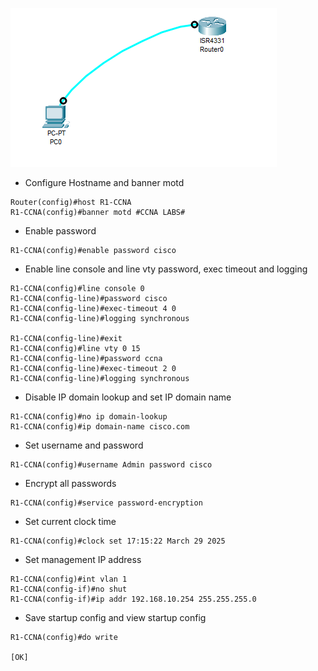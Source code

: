 ![Router config via console](https://github.com/cyb3rv1k1ng/CCNA-LABS/blob/main/Switch%20and%20Router%20configurations/Router%20config%20via%20console.png)

- Configure Hostname and banner motd
```
Router(config)#host R1-CCNA
R1-CCNA(config)#banner motd #CCNA LABS#
```

-  Enable password
```
R1-CCNA(config)#enable password cisco
```

- Enable line console and line vty password, exec timeout and logging
```
R1-CCNA(config)#line console 0
R1-CCNA(config-line)#password cisco
R1-CCNA(config-line)#exec-timeout 4 0
R1-CCNA(config-line)#logging synchronous

R1-CCNA(config-line)#exit
R1-CCNA(config)#line vty 0 15
R1-CCNA(config-line)#password ccna
R1-CCNA(config-line)#exec-timeout 2 0
R1-CCNA(config-line)#logging synchronous
```

- Disable IP domain lookup and set IP domain name
```
R1-CCNA(config)#no ip domain-lookup
R1-CCNA(config)#ip domain-name cisco.com
```

- Set username and password
```
R1-CCNA(config)#username Admin password cisco
```

- Encrypt all passwords
```
R1-CCNA(config)#service password-encryption
```

- Set current clock time
```
R1-CCNA(config)#clock set 17:15:22 March 29 2025
```

- Set management IP address
```
R1-CCNA(config)#int vlan 1
R1-CCNA(config-if)#no shut
R1-CCNA(config-if)#ip addr 192.168.10.254 255.255.255.0
```

- Save startup config and view startup config
```
R1-CCNA(config)#do write

[OK]
```

